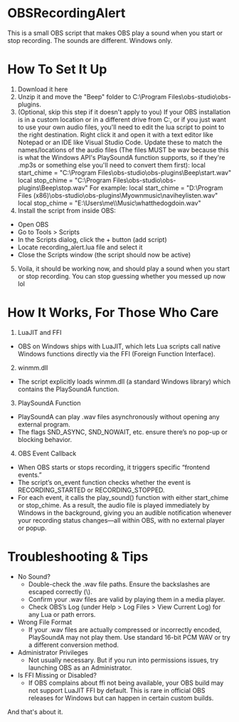 # OBSRecordingAlert
This is a small OBS script that makes OBS play a sound when you start or stop recording. The sounds are different. Windows only.

# How To Set It Up
1.	Download it here
2.	Unzip it and move the "Beep" folder to C:\Program Files\obs-studio\obs-plugins.
3.	(Optional, skip this step if it doesn't apply to you) If your OBS installation is in a custom location or in a different drive from C:, or if you just want to use your own audio files, you'll need to edit the lua script to point to the right destination. Right click it and open it with a text editor like Notepad or an IDE like Visual Studio Code. Update these to match the names/locations of the audio files (The files MUST be wav because this is what the Windows API's PlaySoundA function supports, so if they're .mp3s or something else you'll need to convert them first):
  local start_chime = "C:\\Program Files\\obs-studio\\obs-plugins\\Beep\\start.wav"
  local stop_chime  = "C:\\Program Files\\obs-studio\\obs-plugins\\Beep\\stop.wav"
  For example:
  local start_chime = "D:\\Program Files (x86)\\obs-studio\\obs-plugins\\Myownmusic\\naviheylisten.wav"
  local stop_chime  = "E:\\Users\\me\\\Music\\whatthedogdoin.wav"
4.	Install the script from inside OBS:
- Open OBS
- Go to Tools > Scripts
- In the Scripts dialog, click the + button (add script)
- Locate recording_alert.lua file and select it
- Close the Scripts window (the script should now be active)
5. Voila, it should be working now, and should play a sound when you start or stop recording. You can stop guessing whether you messed up now lol

# How It Works, For Those Who Care
1.	LuaJIT and FFI
- OBS on Windows ships with LuaJIT, which lets Lua scripts call native Windows functions directly via the FFI (Foreign Function Interface).
2.	winmm.dll
-	The script explicitly loads winmm.dll (a standard Windows library) which contains the PlaySoundA function.
3.	PlaySoundA Function
- PlaySoundA can play .wav files asynchronously without opening any external program.
- The flags SND_ASYNC, SND_NOWAIT, etc. ensure there’s no pop-up or blocking behavior.
4.	OBS Event Callback
- When OBS starts or stops recording, it triggers specific “frontend events.”
- The script’s on_event function checks whether the event is RECORDING_STARTED or RECORDING_STOPPED.
- For each event, it calls the play_sound() function with either start_chime or stop_chime.
As a result, the audio file is played immediately by Windows in the background, giving you an audible notification whenever your recording status changes—all within OBS, with no external player or popup.

# Troubleshooting & Tips
- No Sound?
  - Double-check the .wav file paths. Ensure the backslashes are escaped correctly (\\).
  - Confirm your .wav files are valid by playing them in a media player.
  - Check OBS’s Log (under Help > Log Files > View Current Log) for any Lua or path errors.
- Wrong File Format
  - If your .wav files are actually compressed or incorrectly encoded, PlaySoundA may not play them. Use standard 16-bit PCM WAV or try a different conversion method.
- Administrator Privileges
  - Not usually necessary. But if you run into permissions issues, try launching OBS as an Administrator.
- Is FFI Missing or Disabled?
  - If OBS complains about ffi not being available, your OBS build may not support LuaJIT FFI by default. This is rare in official OBS releases for Windows but can happen in certain custom builds.

And that's about it.
